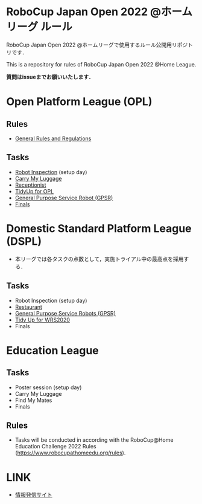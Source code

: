 # RoboCup Japan Open 2022 @ホームリーグ ルール
RoboCup Japan Open 2022 @ホームリーグで使用するルール公開用リポジトリです．  

This is a repository for rules of RoboCup Japan Open 2022 @Home League. 

**質問はissueまでお願いいたします．**

# Open Platform League (OPL)

## Rules
- [General Rules and Regulations](rules/opl/general_rules.md)

## Tasks
- [Robot Inspection](rules/opl/robot_inspection.md) (setup day)
- [Carry My Luggage](rules/opl/carry_my_luggage.md)
- [Receptionist](rules/opl/receptionist.md)
- [TidyUp for OPL](rules/opl/tidy_up.md)
- [General Purpose Service Robot (GPSR)](rules/opl/general_purpose_service_robot.md)
- [Finals](rules/opl/finals.md)

# Domestic Standard Platform League (DSPL)
- 本リーグでは各タスクの点数として，実施トライアル中の最高点を採用する．

## Tasks
- Robot Inspection (setup day)
- [Restaurant](rules/dspl/restaurant.md)
- [General Purpose Service Robots (GPSR)](rules/dspl/gpsr.md)
- [Tidy Up for WRS2020](rules/dspl/tidyup.md)
- Finals

# Education League
## Tasks
- Poster session (setup day)
- Carry My Luggage
- Find My Mates
- Finals
## Rules
- Tasks will be conducted in according with the RoboCup@Home Education Challenge 2022 Rules (https://www.robocupathomeedu.org/rules).

# LINK

- [情報発信サイト](https://github.com/RoboCupAtHomeJP/AtHome2022)

